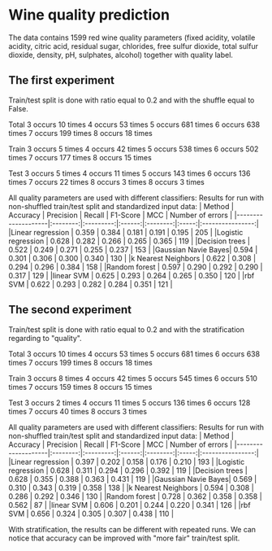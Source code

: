 # Wine quality prediction

The data contains 1599 red wine quality parameters (fixed acidity, volatile acidity, citric acid, residual sugar, chlorides, free sulfur dioxide, total sulfur dioxide, density, pH, sulphates, alcohol) together with quality label.

## The first experiment
Train/test split is done with ratio equal to 0.2 and with the shuffle equal to False.

Total 
3 occurs 10 times 
4 occurs 53 times 
5 occurs 681 times 
6 occurs 638 times 
7 occurs 199 times 
8 occurs 18 times 

Train 
3 occurs 5 times 
4 occurs 42 times 
5 occurs 538 times 
6 occurs 502 times 
7 occurs 177 times 
8 occurs 15 times 

Test 
3 occurs 5 times 
4 occurs 11 times 
5 occurs 143 times 
6 occurs 136 times 
7 occurs 22 times 
8 occurs 3 times 
8 occurs 3 times 

All quality parameters are used with different classifiers:
Results for run with non-shuffled train/test split and standardized input data:
| Method             | Accuracy | Precision | Recall | F1-Score | MCC   | Number of errors |
|--------------------|:--------:|:---------:|:------:|:--------:|:-----:|:----------------:|
|Linear regression   | 0.359    | 0.384     | 0.181  | 0.191    | 0.195 | 205              |
|Logistic regression | 0.628    | 0.282     | 0.266  | 0.265    | 0.365 | 119              |
|Decision trees      | 0.522    | 0.249     | 0.271  | 0.255    | 0.237 | 153              |
|Gaussian Navie Bayes| 0.594    | 0.301     | 0.306  | 0.300    | 0.340 | 130              |
|k Nearest Neighbors | 0.622    | 0.308     | 0.294  | 0.296    | 0.384 | 158              |
|Random forest       | 0.597    | 0.290     | 0.292  | 0.290    | 0.317 | 129              |
|linear SVM          | 0.625    | 0.293     | 0.264  | 0.265    | 0.350 | 120              |
|rbf SVM             | 0.622    | 0.293     | 0.282  | 0.284    | 0.351 | 121              |


## The second experiment
Train/test split is done with ratio equal to 0.2 and with the stratification regarding to "quality".

Total 
3 occurs 10 times 
4 occurs 53 times 
5 occurs 681 times 
6 occurs 638 times 
7 occurs 199 times 
8 occurs 18 times 

Train 
3 occurs 8 times 
4 occurs 42 times 
5 occurs 545 times 
6 occurs 510 times 
7 occurs 159 times 
8 occurs 15 times 

Test 
3 occurs 2 times 
4 occurs 11 times 
5 occurs 136 times 
6 occurs 128 times 
7 occurs 40 times 
8 occurs 3 times 

All quality parameters are used with different classifiers:
Results for run with non-shuffled train/test split and standardized input data:
| Method             | Accuracy | Precision | Recall | F1-Score | MCC   | Number of errors |
|--------------------|:--------:|:---------:|:------:|:--------:|:-----:|:----------------:|
|Linear regression   | 0.397    | 0.202     | 0.158  | 0.176    | 0.210 | 193              |
|Logistic regression | 0.628    | 0.311     | 0.294  | 0.296    | 0.392 | 119              |
|Decision trees      | 0.628    | 0.355     | 0.388  | 0.363    | 0.431 | 119              |
|Gaussian Navie Bayes| 0.569    | 0.310     | 0.343  | 0.319    | 0.358 | 138              |
|k Nearest Neighbors | 0.594    | 0.308     | 0.286  | 0.292    | 0.346 | 130              |
|Random forest       | 0.728    | 0.362     | 0.358  | 0.358    | 0.562 | 87               |
|linear SVM          | 0.606    | 0.201     | 0.244  | 0.220    | 0.341 | 126              |
|rbf SVM             | 0.656    | 0.324     | 0.305  | 0.307    | 0.438 | 110              |

With stratification, the results can be different with repeated runs.
We can notice that accuracy can be improved with "more fair" train/test split.
